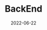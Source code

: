 ﻿---
order: 3
icon: js-square fa-brands
title: BackEnd
date: 2022-06-22
category:
  - Guide
tag:
  - Programmation
  - NodeRed
  - Javascript
  
article: false

---

